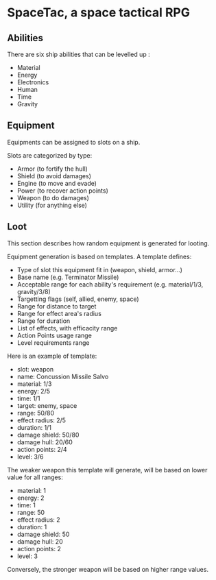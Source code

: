 # SpaceTac, a space tactical RPG

## Abilities

There are six ship abilities that can be levelled up :

- Material
- Energy
- Electronics
- Human
- Time
- Gravity

## Equipment

Equipments can be assigned to slots on a ship.

Slots are categorized by type:

- Armor (to fortify the hull)
- Shield (to avoid damages)
- Engine (to move and evade)
- Power (to recover action points)
- Weapon (to do damages)
- Utility (for anything else)

## Loot

This section describes how random equipment is generated for looting.

Equipment generation is based on templates. A template defines:

- Type of slot this equipment fit in (weapon, shield, armor...)
- Base name (e.g. Terminator Missile)
- Acceptable range for each ability's requirement (e.g. material/1/3, gravity/3/8)
- Targetting flags (self, allied, enemy, space)
- Range for distance to target
- Range for effect area's radius
- Range for duration
- List of effects, with efficacity range
- Action Points usage range
- Level requirements range

Here is an example of template:

- slot: weapon
- name: Concussion Missile Salvo
- material: 1/3
- energy: 2/5
- time: 1/1
- target: enemy, space
- range: 50/80
- effect radius: 2/5
- duration: 1/1
- damage shield: 50/80
- damage hull: 20/60
- action points: 2/4
- level: 3/6

The weaker weapon this template will generate, will be based on lower value for all ranges:

- material: 1
- energy: 2
- time: 1
- range: 50
- effect radius: 2
- duration: 1
- damage shield: 50
- damage hull: 20
- action points: 2
- level: 3

Conversely, the stronger weapon will be based on higher range values.
